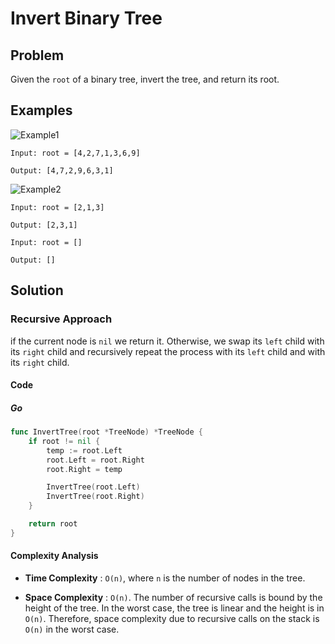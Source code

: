 # Invert Binary Tree

## Problem

Given the `root` of a binary tree, invert the tree, and return its root.

## Examples

![Example1](https://assets.leetcode.com/uploads/2021/03/14/invert1-tree.jpg)

```text
Input: root = [4,2,7,1,3,6,9]

Output: [4,7,2,9,6,3,1]
```

![Example2](https://assets.leetcode.com/uploads/2021/03/14/invert2-tree.jpg)

```text
Input: root = [2,1,3]

Output: [2,3,1]
```

```text
Input: root = []

Output: []
```

## Solution

### Recursive Approach

if the current node is `nil` we return it.
Otherwise, we swap its `left` child with its `right` child and recursively
repeat the process with its `left` child and with its `right` child.

#### Code

##### Go

```go
func InvertTree(root *TreeNode) *TreeNode {
    if root != nil {
        temp := root.Left
        root.Left = root.Right
        root.Right = temp

        InvertTree(root.Left)
        InvertTree(root.Right)
    }

    return root
}
```

#### Complexity Analysis

- **Time Complexity** : `O(n)`, where `n` is the number of nodes in the tree.

- **Space Complexity** : `O(n)`. The number of recursive calls is bound by the height of the tree. In the worst case, the tree is linear and the height is in `O(n)`. Therefore, space complexity due to recursive calls on the stack is `O(n)` in the worst case.

